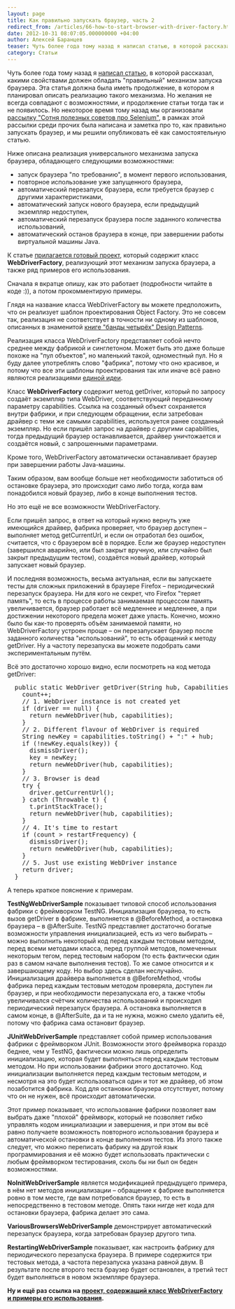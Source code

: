 ```yaml
---
layout: page
title: Как правильно запускать браузер, часть 2
redirect_from: /articles/66-how-to-start-browser-with-driver-factory.html
date: 2012-10-31 08:07:05.000000000 +04:00
author: Алексей Баранцев
teaser: Чуть более года тому назад я написал статью, в которой рассказал, какими свойствами должен обладать "правильный" механизм запуска браузера. Эта статья должна была иметь продолжение, в котором я планировал описать реализацию такого механизма. Но желания не всегда совпадают с возможностями, и продолжение статьи тогда так и не появилось. Но некоторое время тому назад мы организовали рассылку "Сотня полезных советов про Selenium", в рамках этой рассылки среди прочих была написана и заметка про то, как правильно запускать браузер, и мы решили опубликовать её как самостоятельную статью.
category: Статьи
---
```

<p>Чуть более года тому назад я <a href="articles/65-how-to-start-browser-in-theory.html">написал статью</a>, в которой рассказал, какими свойствами должен обладать "правильный" механизм запуска браузера. Эта статья должна была иметь продолжение, в котором я планировал описать реализацию такого механизма. Но желания не всегда совпадают с возможностями, и продолжение статьи тогда так и не появилось. Но некоторое время тому назад мы организовали <a href="maillist.html">рассылку "Сотня полезных советов про Selenium"</a>, в рамках этой рассылки среди прочих была написана и заметка про то, как правильно запускать браузер, и мы решили опубликовать её как самостоятельную статью.</p>
<p>Ниже описана реализация универсального механизма запуска браузера, обладающего следующими возможностями:</p>
<ul>
<li>запуск браузера "по требованию", в момент первого использования,</li>
<li>повторное использование уже запущенного браузера,</li>
<li>автоматический перезапуск браузера, если требуется браузер с другими характеристиками,</li>
<li>автоматический запуск нового браузера, если предыдущий экземпляр недоступен,</li>
<li>автоматический перезапуск браузера после заданного количества использований,</li>
<li>автоматический останов браузера в конце, при завершении работы виртуальной машины Java.</li>
</ul>
<p>К статье <a href="http://software-testing.ru/files/selenium-factory.zip">прилагается готовый проект</a>, который содержит класс <strong>WebDriverFactory</strong>, реализующий этот механизм запуска браузера, а также ряд примеров его использования.</p>
<p>Сначала я вкратце опишу, как это работает (подробности читайте в коде :)), а потом прокомментирую примеры.</p><p>Глядя на название класса WebDriverFactory вы можете предположить, что он реализует шаблон проектирования Object Factory. Это не совсем так, реализация не соответствует в точности ни одному из шаблонов, описанных в знаменитой <a href="http://ru.wikipedia.org/wiki/Design_Patterns">книге "банды четырёх" Design Patterns</a>.</p>
<p>Реализация класса WebDriverFactory представляет собой нечто среднее между фабрикой и синглетоном. Может быть это даже больше похоже на "пул объектов", но маленький такой, одноместный пул. Но я буду далее употреблять слово "фабрика", потому что оно красивое, и потому что все эти шаблоны проектирования так или иначе всё равно являются реализациями <a href="http://en.wikipedia.org/wiki/Factory_(software_concept)">единой идеи</a>.</p>
<p>Класс <strong>WebDriverFactory</strong> содержит метод getDriver, который по запросу создаёт экземпляр типа WebDriver, соответствующий переданному параметру capabilities. Ссылка на созданный объект сохраняется внутри фабрики, и при следующем обращении, если затребован драйвер с теми же самыми capabilities, используется ранее созданный экземпляр. Но если пришёл запрос на драйвер с другими capabilities, тогда предыдущий браузер останавливается, драйвер уничтожается и создаётся новый, с запрошенными параметрами.</p>
<p>Кроме того, WebDriverFactory автоматически останавливает браузер при завершении работы Java-машины.</p>
<p>Таким образом, вам вообще больше нет необходимости заботиться об остановке браузера, это происходит само либо тогда, когда вам понадобился новый браузер, либо в конце выполнения тестов.</p>
<p>Но это ещё не все возможности WebDriverFactory.</p>
<p>Если пришёл запрос, в ответ на который нужно вернуть уже имеющийся драйвер, фабрика проверяет, что браузер доступен – выполняет метод getCurrentUrl, и если он отработал без ошибок, считается, что с браузером всё в порядке. Если же браузер недоступен (завершился аварийно, или был закрыт вручную, или случайно был закрыт предыдущим тестом), создаётся новый драйвер, который запускает новый браузер.</p>
<p>И последняя возможность, весьма актуальная, если вы запускаете тесты для сложных приложений в браузере Firefox – периодический перезапуск браузера. Ни для кого не секрет, что Firefox "теряет память", то есть в процессе работы занимаемая процессом память увеличивается, браузер работает всё медленнее и медленнее, а при достижении некоторого предела может даже упасть. Конечно, можно было бы как-то проверять объём занимаемой памяти, но WebDriverFactory устроен проще – он перезапускает браузер после заданного количества "использований", то есть обращений к методу getDriver. Ну а частоту перезапуска вы можете подобрать сами экспериментальным путём.</p>
<p>Всё это достаточно хорошо видно, если посмотреть на код метода getDriver:</p>
<div>
<pre xml:lang="java">  public static WebDriver getDriver(String hub, Capabilities capabilities) {
    count++;
    // 1. WebDriver instance is not created yet
    if (driver == null) {
      return newWebDriver(hub, capabilities);
    }
    // 2. Different flavour of WebDriver is required
    String newKey = capabilities.toString() + ":" + hub;
    if (!newKey.equals(key)) {
      dismissDriver();
      key = newKey;
      return newWebDriver(hub, capabilities);
    }
    // 3. Browser is dead
    try {
      driver.getCurrentUrl();
    } catch (Throwable t) {
      t.printStackTrace();
      return newWebDriver(hub, capabilities);
    }
    // 4. It's time to restart
    if (count &gt; restartFrequency) {
      dismissDriver();
      return newWebDriver(hub, capabilities);
    }
    // 5. Just use existing WebDriver instance
    return driver;
  }</pre>
</div>
<p>А теперь краткое пояснение к примерам.</p>
<p><strong>TestNgWebDriverSample</strong> показывает типовой способ использования фабрики с фреймворком TestNG. Инициализация браузера, то есть вызов getDriver в фабрике, выполняется в @BeforeMethod, а остановка браузера – в @AfterSuite. TestNG представляет достаточно богатые возможности управления инициализацией, есть из чего выбирать – можно выполнить некоторый код перед каждым тестовым методом, перед всеми методами класса, перед группой методов, помеченных некоторым тегом, перед тестовым набором (то есть фактически один раз в самом начале выполнения тестов). То же самое относится и к завершающему коду. Но выбор здесь сделан неслучайно. Инициализация драйвера выполняется в @BeforeMethod, чтобы фабрика перед каждым тестовым методом проверяла, доступен ли браузер, и при необходимости перезапускала его, а также чтобы увеличивался счётчик количества использований и происходил периодический перезапуск браузера. А остановка выполняется в самом конце, в @AfterSuite, да и та не нужна, можно смело удалить её, потому что фабрика сама остановит браузер.</p>
<p><strong>JUnitWebDriverSample</strong> представляет собой пример использования фабрики с фреймворком JUnit. Возможности этого фреймворка гораздо беднее, чем у TestNG, фактически можно лишь определить инициализацию, которая будет выполняться перед каждым тестовым методом. Но при использовании фабрики этого достаточно. Код инициализации выполняется перед каждым тестовым методом, и несмотря на это будет использоваться один и тот же драйвер, об этом позаботится фабрика. Код для остановки браузера отсутствует, потому что он не нужен, всё происходит автоматически.</p>
<p>Этот пример показывает, что использование фабрики позволяет вам выбрать даже "плохой" фреймворк, который не позволяет гибко управлять кодом инициализации и завершения, и при этом вы всё равно получаете возможность повторного использования браузера и автоматической остановки в конце выполнения тестов. Из этого также следует, что можно переписать фабрику на другой язык программирования и её можно будет использовать практически с любым фреймворком тестирования, сколь бы ни был он беден возможностями.</p>
<p><strong>NoInitWebDriverSample</strong> является модификацией предыдущего примера, в нём нет методов инициализации – обращение к фабрике выполняется ровно в том месте, где вам потребовался браузер, то есть в непосредственно в тестовом методе. Опять таки нигде нет кода для остановки браузера, фабрика делает это сама.</p>
<p><strong>VariousBrowsersWebDriverSample</strong> демонстрирует автоматический перезапуск браузера, когда затребован браузер другого типа.</p>
<p><strong>RestartingWebDriverSample</strong> показывает, как настроить фабрику для периодического перезапуска браузера. В примере содержится три тестовых метода, а частота перезапуска указана равной двум. В результате после второго теста браузер будет остановлен, а третий тест будет выполняться в новом экземпляре браузера.</p>
<p><strong>Ну и ещё раз ссылка на <a href="http://software-testing.ru/files/selenium-factory.zip">проект, содержащий класс WebDriverFactory и примеры его использования</a>.</strong></p>
